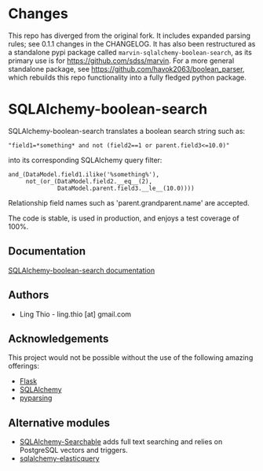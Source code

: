 # Changes
This repo has diverged from the original fork.  It includes expanded parsing rules; see 0.1.1 changes in the CHANGELOG.  It has also been restructured as a standalone pypi package called `marvin-sqlalchemy-boolean-search`, as its
primary use is for https://github.com/sdss/marvin.  For a more general standalone package, see https://github.com/havok2063/boolean_parser, which rebuilds this repo functionality into a fully fledged python package.

# SQLAlchemy-boolean-search
SQLAlchemy-boolean-search translates a boolean search string such as:

    "field1=*something* and not (field2==1 or parent.field3<=10.0)"

into its corresponding SQLAlchemy query filter:

    and_(DataModel.field1.ilike('%something%'),
         not_(or_(DataModel.field2.__eq__(2),
                  DataModel.parent.field3.__le__(10.0))))

Relationship field names such as 'parent.grandparent.name' are accepted.

The code is stable, is used in production, and enjoys a test coverage of 100%.

## Documentation
[SQLAlchemy-boolean-search documentation](http://sqlalchemy-boolean-search.readthedocs.org/)

## Authors
* Ling Thio - ling.thio [at] gmail.com

## Acknowledgements
This project would not be possible without the use of the following amazing offerings:

* [Flask](http://flask.pocoo.org/)
* [SQLAlchemy](http://www.sqlalchemy.org/)
* [pyparsing](https://pyparsing.wikispaces.com/)

## Alternative modules
* [SQLAlchemy-Searchable](https://sqlalchemy-searchable.readthedocs.org/)
  adds full text searching and relies on PostgreSQL vectors and triggers.
* [sqlalchemy-elasticquery](https://github.com/loverajoel/sqlalchemy-elasticquery)

